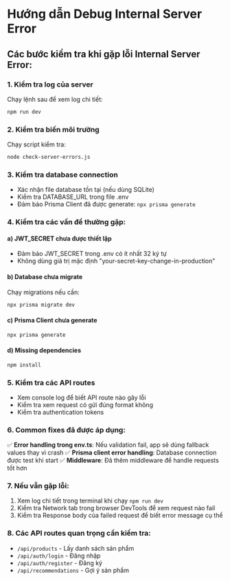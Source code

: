 # Hướng dẫn Debug Internal Server Error

## Các bước kiểm tra khi gặp lỗi Internal Server Error:

### 1. Kiểm tra log của server
Chạy lệnh sau để xem log chi tiết:
```bash
npm run dev
```

### 2. Kiểm tra biến môi trường
Chạy script kiểm tra:
```bash
node check-server-errors.js
```

### 3. Kiểm tra database connection
- Xác nhận file database tồn tại (nếu dùng SQLite)
- Kiểm tra DATABASE_URL trong file .env
- Đảm bảo Prisma Client đã được generate: `npx prisma generate`

### 4. Kiểm tra các vấn đề thường gặp:

#### a) JWT_SECRET chưa được thiết lập
- Đảm bảo JWT_SECRET trong .env có ít nhất 32 ký tự
- Không dùng giá trị mặc định "your-secret-key-change-in-production"

#### b) Database chưa migrate
Chạy migrations nếu cần:
```bash
npx prisma migrate dev
```

#### c) Prisma Client chưa generate
```bash
npx prisma generate
```

#### d) Missing dependencies
```bash
npm install
```

### 5. Kiểm tra các API routes
- Xem console log để biết API route nào gây lỗi
- Kiểm tra xem request có gửi đúng format không
- Kiểm tra authentication tokens

### 6. Common fixes đã được áp dụng:

✅ **Error handling trong env.ts**: Nếu validation fail, app sẽ dùng fallback values thay vì crash
✅ **Prisma client error handling**: Database connection được test khi start
✅ **Middleware**: Đã thêm middleware để handle requests tốt hơn

### 7. Nếu vẫn gặp lỗi:

1. Xem log chi tiết trong terminal khi chạy `npm run dev`
2. Kiểm tra Network tab trong browser DevTools để xem request nào fail
3. Kiểm tra Response body của failed request để biết error message cụ thể

### 8. Các API routes quan trọng cần kiểm tra:
- `/api/products` - Lấy danh sách sản phẩm
- `/api/auth/login` - Đăng nhập
- `/api/auth/register` - Đăng ký
- `/api/recommendations` - Gợi ý sản phẩm

